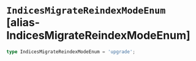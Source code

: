 # `IndicesMigrateReindexModeEnum` [alias-IndicesMigrateReindexModeEnum]
```typescript
type IndicesMigrateReindexModeEnum = 'upgrade';
```
